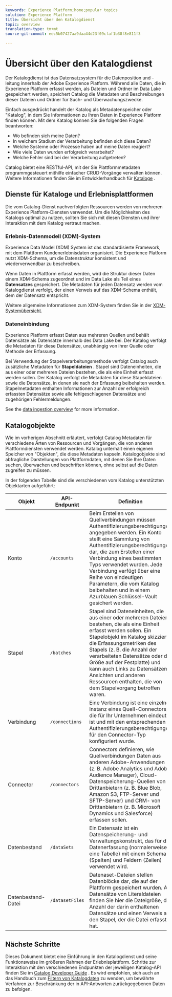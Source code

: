 ```yaml
---
keywords: Experience Platform;home;popular topics
solution: Experience Platform
title: Übersicht über den Katalogdienst
topic: overview
translation-type: tm+mt
source-git-commit: eec5b07427aa9daa44d23f09cfaf1b38f8e811f3

---
```



# Übersicht über den Katalogdienst

Der Katalogdienst ist das Datensatzsystem für die Datenposition und -leitung innerhalb der Adobe Experience Platform. Während alle Daten, die in Experience Platform erfasst werden, als Dateien und Ordner im Data Lake gespeichert werden, speichert Catalog die Metadaten und Beschreibungen dieser Dateien und Ordner für Such- und Überwachungszwecke.

Einfach ausgedrückt handelt der Katalog als Metadatenspeicher oder &quot;Katalog&quot;, in dem Sie Informationen zu Ihren Daten in Experience Platform finden können. Mit dem Katalog können Sie die folgenden Fragen beantworten:

* Wo befinden sich meine Daten?
* In welchem Stadium der Verarbeitung befinden sich diese Daten?
* Welche Systeme oder Prozesse haben auf meine Daten reagiert?
* Wie viele Daten wurden erfolgreich verarbeitet?
* Welche Fehler sind bei der Verarbeitung aufgetreten?

Catalog bietet eine RESTful-API, mit der Sie Plattformmetadaten programmgesteuert mithilfe einfacher CRUD-Vorgänge verwalten können. Weitere Informationen finden Sie im Entwicklerhandbuch für [Kataloge](api/getting-started.md) .

## Dienste für Kataloge und Erlebnisplattformen

Die vom Catalog-Dienst nachverfolgten Ressourcen werden von mehreren Experience Platform-Diensten verwendet. Um die Möglichkeiten des Katalogs optimal zu nutzen, sollten Sie sich mit diesen Diensten und ihrer Interaktion mit dem Katalog vertraut machen.

### Erlebnis-Datenmodell (XDM)-System

Experience Data Model (XDM) System ist das standardisierte Framework, mit dem Plattform Kundenerlebnisdaten organisiert. Die Experience Platform nutzt XDM-Schema, um die Datenstruktur konsistent und wiederverwendbar zu beschreiben.

Wenn Daten in Plattform erfasst werden, wird die Struktur dieser Daten einem XDM-Schema zugeordnet und im Data Lake als Teil eines **Datensatzes** gespeichert. Die Metadaten für jeden Datensatz werden vom Katalogdienst verfolgt, der einen Verweis auf das XDM-Schema enthält, dem der Datensatz entspricht.

Weitere allgemeine Informationen zum XDM-System finden Sie in der [XDM-Systemübersicht](../xdm/home.md).

### Dateneinbindung

Experience Platform erfasst Daten aus mehreren Quellen und behält Datensätze als Datensätze innerhalb des Data Lake bei. Der Katalog verfolgt die Metadaten für diese Datensätze, unabhängig von ihrer Quelle oder Methode der Erfassung.

Bei Verwendung der Stapelverarbeitungsmethode verfolgt Catalog auch zusätzliche Metadaten für **Stapeldateien** . Stapel sind Dateneinheiten, die aus einer oder mehreren Dateien bestehen, die als eine Einheit erfasst werden sollen. Der Katalog verfolgt die Metadaten für diese Stapeldateien sowie die Datensätze, in denen sie nach der Erfassung beibehalten werden. Stapelmetadaten enthalten Informationen zur Anzahl der erfolgreich erfassten Datensätze sowie alle fehlgeschlagenen Datensätze und zugehörigen Fehlermeldungen.

See the [data ingestion overview](../ingestion/home.md) for more information.

## Katalogobjekte

Wie im vorherigen Abschnitt erläutert, verfolgt Catalog Metadaten für verschiedene Arten von Ressourcen und Vorgängen, die von anderen Plattformdiensten verwendet werden. Katalog unterhält einen eigenen Speicher von &quot;Objekten&quot;, die diese Metadaten kapseln. Katalogobjekte sind abfragliche Darstellungen von Plattformdaten, mit denen Sie Ihre Daten suchen, überwachen und beschriften können, ohne selbst auf die Daten zugreifen zu müssen.

In der folgenden Tabelle sind die verschiedenen vom Katalog unterstützten Objektarten aufgeführt:

| Objekt | API-Endpunkt | Definition |
|---|---|---|
| Konto | `/accounts` | Beim Erstellen von Quellverbindungen müssen Authentifizierungsberechtigungen angegeben werden. Ein Konto stellt eine Sammlung von Authentifizierungsberechtigungen dar, die zum Erstellen einer Verbindung eines bestimmten Typs verwendet wurden. Jede Verbindung verfügt über eine Reihe von eindeutigen Parametern, die vom Katalog beibehalten und in einem Azurblauen Schlüssel-Vault gesichert werden. |
| Stapel | `/batches` | Stapel sind Dateneinheiten, die aus einer oder mehreren Dateien bestehen, die als eine Einheit erfasst werden sollen. Ein Stapelobjekt im Katalog skizziert die Erfassungsmetriken des Stapels (z. B. die Anzahl der verarbeiteten Datensätze oder die Größe auf der Festplatte) und kann auch Links zu Datensätzen, Ansichten und anderen Ressourcen enthalten, die von dem Stapelvorgang betroffen waren. |
| Verbindung | `/connections` | Eine Verbindung ist eine einzelne Instanz eines Quell-Connectors, die für Ihr Unternehmen eindeutig ist und mit den entsprechenden Authentifizierungsberechtigungen für den Connector-Typ konfiguriert wurde. |
| Connector | `/connectors` | Connectors definieren, wie Quellverbindungen Daten aus anderen Adobe-Anwendungen (z. B. Adobe Analytics und Adobe Audience Manager), Cloud-Datenspeicherung-Quellen von Drittanbietern (z. B. Blue Blob, Amazon S3, FTP-Server und SFTP-Server) und CRM- von Drittanbietern (z. B. Microsoft Dynamics und Salesforce) erfassen sollen. |
| Datenbestand | `/dataSets` | Ein Datensatz ist ein Datenspeicherung- und Verwaltungskonstrukt, das für die Datenerfassung (normalerweise eine Tabelle) mit einem Schema (Spalten) und Feldern (Zeilen) verwendet wird. |
| Datenbestand-Datei | `/datasetFiles` | Datenaset-Dateien stellen Datenblöcke dar, die auf der Plattform gespeichert wurden. Als Datensätze von Literaldateien finden Sie hier die Dateigröße, die Anzahl der darin enthaltenen Datensätze und einen Verweis auf den Stapel, der die Datei erfasst hat. |

## Nächste Schritte

Dieses Dokument bietet eine Einführung in den Katalogdienst und seine Funktionsweise im größeren Rahmen der Erlebnisplattform. Schritte zur Interaktion mit den verschiedenen Endpunkten der jeweiligen Katalog-API finden Sie im [Catalog Developer Guide](api/getting-started.md) . Es wird empfohlen, sich auch an das Handbuch zum [Filtern von Katalogdaten](api/filter-data.md) zu wenden, um bewährte Verfahren zur Beschränkung der in API-Antworten zurückgegebenen Daten zu befolgen.